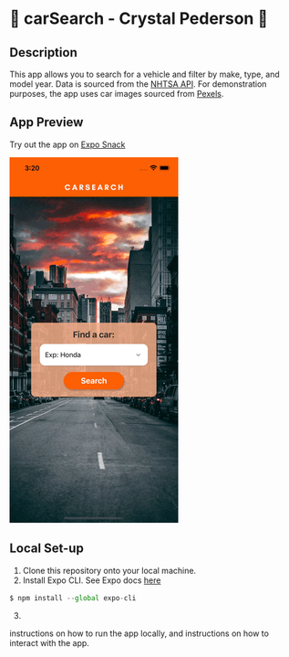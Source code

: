 # 🚗 carSearch - Crystal Pederson 🚙

## Description
This app allows you to search for a vehicle and filter by make, type, and model year.
Data is sourced from the [NHTSA API](https://vpic.nhtsa.dot.gov/api/).
For demonstration purposes, the app uses car images sourced from [Pexels](https://www.pexels.com/).

## App Preview
Try out the app on [Expo Snack](https://snack.expo.dev/@crystalpederson/crystal-pederson---carsearch)

![App demo gif](/assets/demo.gif)

## Local Set-up
1. Clone this repository onto your local machine.
2. Install Expo CLI.  See Expo docs [here](https://docs.expo.dev/get-started/installation/)

```javascript
$ npm install --global expo-cli
```

3.

instructions on how to run the app locally, and instructions on how to interact with the app.
